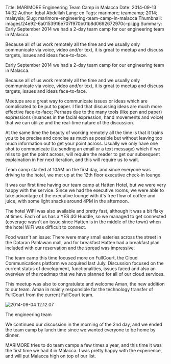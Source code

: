 Title: MARIMORE Engineering Team Camp in Malacca
Date: 2014-09-13 14:32
Author: Iqbal Abdullah
Lang: en
Tags: marimore; teamcamp; 2014; malaysia;
Slug: marimore-engineering-team-camp-in-malacca
Thumbnail: images/24e92-6a0153916e707f970b01b8d0692672970c-pi.jpg
Summary: Early September 2014 we had a 2-day team camp for our engineering team in Malacca.

Because all of us work remotely all the time and we usually only communicate via voice, video and/or text, it is great to meetup and discuss targets, issues and ideas face-to-face.

Early September 2014 we had a 2-day team camp for our engineering team in
Malacca.

Because all of us work remotely all the time and we usually only communicate via
voice, video and/or text, it is great to meetup and discuss targets,
issues and ideas face-to-face.

Meetups are a great way to communicate issues or ideas which are complicated to
be put to paper. I find that discussing ideas are much more effective
face-to-face; Perhaps due to the many tools (like pen and paper)
expressions (nuances in the facial expression, hand movements and voice)
that we can utilize and the real-time nature of the discussion.

At the same time the beauty of working remotely all the time is that it trains
you to be precise and concise as much as possible but without leaving
too much information out to get your point across. Usually we only have
one shot to communicate (i.e sending an email or a text message) which
if we miss to get the point across, will require the reader to get our
subsequent explaination in her next iteration, and this will require us
to wait.

Team camp started at 10AM on the first day, and since everyone was driving to
the hotel, we met up at the 12th floor executive check-in lounge.

It was our first time having our team camp at Hatten Hotel, but we were very
happy with the service. Since we had the executive rooms, we were able
to take advantage of the executive lounge with it's free flow of coffee
and juice, with some light snacks around 4PM in the afternoon.</span>

The hotel WiFi was also available and pretty fast, although it was a bit
flaky at times. Each of us has a YES 4G
Huddle, so we managed
to get connected (coverage wasn't an issue since Hatten is in the middle
of the town) when the hotel WiFi was difficult to connect.

Food wasn't an issue: There were many small eateries across the street in the
Dataran Pahlawan mall, and for breakfast Hatten had a breakfast plan
included with our reservation and the spread was impressive.

The team camp this time focused more on FullCourt, the Cloud Communications
platform we acquired last July.
Discussion focused on the current status of development,
functionalities, issues faced and also an overview of the roadmap that
we have planned for all of our cloud services.

This meetup was also to congratulate and welcome Aman, the new addition to
our team. Aman in mainly
responsible for the technology transfer of FullCourt from the current
FullCourt team.  

![2014-09-04
12.12.07]({filename}/images/24e92-6a0153916e707f970b01b8d0692672970c-pi.jpg "2014-09-04 12.12.07")

The engineering team

We continued our discussion in the morning of the 2nd day, and we ended the
team camp by lunch time since we wanted everyone to be home by
dinner.

MARIMORE tries to do team camps a few times a year, and this time it was the
first time we had it in Malacca. I was pretty happy with the experience,
and will put Malacca high on top of our list.

